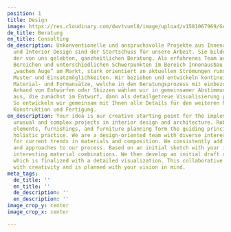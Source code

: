 ```yaml
---
position: 1
title: Design
image: https://res.cloudinary.com/dwvtvuml8/image/upload/v1581067969/Gestaltung-Design-Materialien_web_xzs6ue.jpg
de_title: Beratung
en_title: Consulting
de_description: Unkonventionelle und anspruchsvolle Projekte aus Innenarchitektur
  und Interior Design sind der Startschuss für unsere Arbeit. Sie bilden das Fundament
  der von uns gelebten, ganzheitlichen Beratung. Als erfahrenes Team aus verschiedenen
  Bereichen und unterschiedlichen Schwerpunkten im Bereich Innenausbau sind wir mit
  „wachem Auge“ am Markt, stark orientiert an aktuellen Strömungen rund um Material,
  Muster und Einsatzmöglichkeiten. Wir beziehen und entwickeln kontinuierlich neue
  Material- und Formansätze, welche in den Beratungsprozess mit einbezogen werden.
  Anhand von Entwürfen oder Skizzen wählen wir in gemeinsamer Abstimmung Materialkombinationen
  aus, die zunächst im Entwurf, dann als detailgetreue Visualisierung präzisiert werden.
  So entwickeln wir gemeinsam mit Ihnen alle Details für den weiteren Prozess der
  Konstruktion und Fertigung.
en_description: Your idea is our creative starting point for the implementation of
  unusual and complex projects in interior design and architecture. Robust spatial
  elements, furnishings, and furniture planning form the guiding principles of our
  holistic practice. We are a design-oriented team with diverse interests and an eye
  for current trends in materials and composition. We consistently add new materials
  and approaches to our process. Based on an initial sketch with your input, we select
  interesting material combinations. We then develop an initial draft of the design,
  which is finalized with a detailed visualization. This collaborative process begins
  with creativity and is planned with your vision in mind.
meta_tags:
  de_title: ''
  en_title: ''
  de_description: ''
  en_description: ''
image_crop_y: center
image_crop_x: center

---
```

